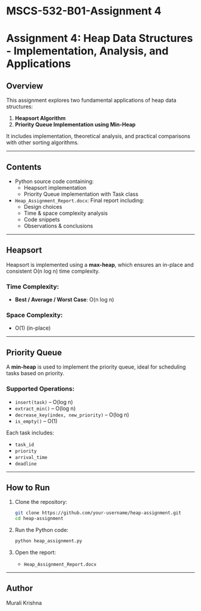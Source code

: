 # MSCS-532-B01-Assignment 4

# Assignment 4: Heap Data Structures - Implementation, Analysis, and Applications

## Overview

This assignment explores two fundamental applications of heap data structures:
1. **Heapsort Algorithm**
2. **Priority Queue Implementation using Min-Heap**

It includes implementation, theoretical analysis, and practical comparisons with other sorting algorithms.

---

##  Contents

- Python source code containing:
  - Heapsort implementation
  - Priority Queue implementation with Task class
- `Heap_Assignment_Report.docx`: Final report including:
  - Design choices
  - Time & space complexity analysis
  - Code snippets
  - Observations & conclusions

---

##  Heapsort

Heapsort is implemented using a **max-heap**, which ensures an in-place and consistent O(n log n) time complexity.

### Time Complexity:
- **Best / Average / Worst Case**: O(n log n)

### Space Complexity:
- O(1) (in-place)

---

##  Priority Queue

A **min-heap** is used to implement the priority queue, ideal for scheduling tasks based on priority.

### Supported Operations:
- `insert(task)` – O(log n)
- `extract_min()` – O(log n)
- `decrease_key(index, new_priority)` – O(log n)
- `is_empty()` – O(1)

Each task includes:
- `task_id`
- `priority`
- `arrival_time`
- `deadline`

---

##  How to Run

1. Clone the repository:
   ```bash
   git clone https://github.com/your-username/heap-assignment.git
   cd heap-assignment
   ```

2. Run the Python code:
   ```bash
   python heap_assignment.py
   ```

3. Open the report:
   - `Heap_Assignment_Report.docx`

---

## Author

Murali Krishna  
